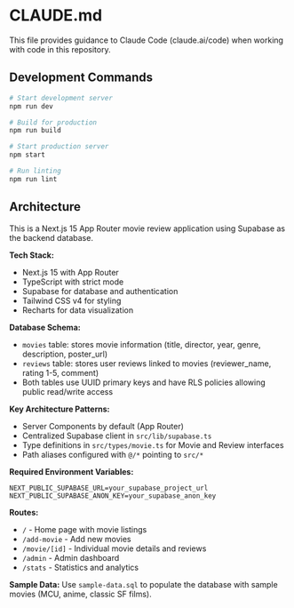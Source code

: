 # CLAUDE.md

This file provides guidance to Claude Code (claude.ai/code) when working with code in this repository.

## Development Commands

```bash
# Start development server
npm run dev

# Build for production
npm run build

# Start production server
npm start

# Run linting
npm run lint
```

## Architecture

This is a Next.js 15 App Router movie review application using Supabase as the backend database.

**Tech Stack:**
- Next.js 15 with App Router
- TypeScript with strict mode
- Supabase for database and authentication
- Tailwind CSS v4 for styling
- Recharts for data visualization

**Database Schema:**
- `movies` table: stores movie information (title, director, year, genre, description, poster_url)
- `reviews` table: stores user reviews linked to movies (reviewer_name, rating 1-5, comment)
- Both tables use UUID primary keys and have RLS policies allowing public read/write access

**Key Architecture Patterns:**
- Server Components by default (App Router)
- Centralized Supabase client in `src/lib/supabase.ts`
- Type definitions in `src/types/movie.ts` for Movie and Review interfaces
- Path aliases configured with `@/*` pointing to `src/*`

**Required Environment Variables:**
```
NEXT_PUBLIC_SUPABASE_URL=your_supabase_project_url
NEXT_PUBLIC_SUPABASE_ANON_KEY=your_supabase_anon_key
```

**Routes:**
- `/` - Home page with movie listings
- `/add-movie` - Add new movies
- `/movie/[id]` - Individual movie details and reviews
- `/admin` - Admin dashboard
- `/stats` - Statistics and analytics

**Sample Data:**
Use `sample-data.sql` to populate the database with sample movies (MCU, anime, classic SF films).